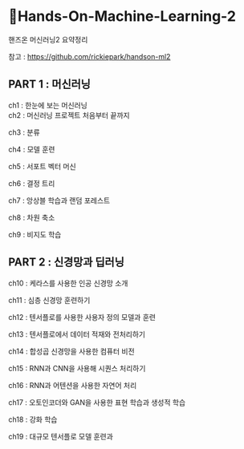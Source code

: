 # 📕Hands-On-Machine-Learning-2
핸즈온 머신러닝2 요약정리

참고 : https://github.com/rickiepark/handson-ml2

## PART 1 : 머신러닝
ch1 : 한눈에 보는 머신러닝  
ch2 : 머신러닝 프로젝트 처음부터 끝까지

ch3 : 분류

ch4 : 모델 훈련

ch5 : 서포트 벡터 머신

ch6 : 결정 트리

ch7 : 앙상블 학습과 랜덤 포레스트

ch8 : 차원 축소

ch9 : 비지도 학습

## PART 2 : 신경망과 딥러닝
ch10 : 케라스를 사용한 인공 신경망 소개

ch11 : 심층 신경망 훈련하기

ch12 : 텐서플로를 사용한 사용자 정의 모델과 훈련

ch13 : 텐서플로에서 데이터 적재와 전처리하기

ch14 : 합성곱 신경망을 사용한 컴퓨터 비전

ch15 : RNN과 CNN을 사용해 시퀀스 처리하기

ch16 : RNN과 어텐션을 사용한 자연어 처리

ch17 : 오토인코더와 GAN을 사용한 표현 학습과 생성적 학습

ch18 : 강화 학습

ch19 : 대규모 텐서플로 모델 훈련과 
